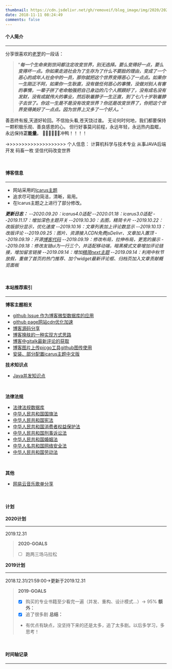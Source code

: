 ```yaml
---
thumbnail: https://cdn.jsdelivr.net/gh/removeif/blog_image/img/2020/20201030172650.png
date: 2018-11-11 08:24:49
comments: false
---
```


#### 个人简介

---
分享很喜欢的[老罗](https://baike.baidu.com/item/%E7%BD%97%E6%B0%B8%E6%B5%A9/26814?fr=aladdin)的一段话：
>"***每一个生命来到世间都注定改变世界，别无选择。要么变得好一点，要么变得坏一点。你如果走进社会为了生存为了什么不要脸的理由，变成了一个恶心的成年人社会中的一员，那你就把这个世界变得恶心了一点点。如果你一生刚正不阿，如果你一生耿直，没有做任何恶心的事情，没做对别人有害的事情，一辈子拼了老命勉强把自己身边的几个人照顾好了，没有成名没有发财，没有成就伟大的事业，然后耿着脖子一生正直，到了七八十岁耿着脖子去世了。你这一生是不是没有改变世界？你还是改变世界了，你把这个世界变得美好了一点点。因为世界上又多了一个好人。***"


善恶终有报,天道好轮回。不信抬头看,苍天饶过谁。
无论何时何地，我们都要保持一颗积极乐观、善良感恩的心。
但行好事莫问前程，永远年轻，永远热内盈眶，永远保持**正能量**。
💪💪💪💪💪💪冲鸭！！！！

->>>>>>>>>>>>>>>>>>>>
个人信息：
计算机科学与技术专业
从事JAVA后端开发
码畜一枚
坚信代码改变世界

<br>

#### 博客信息

---
+ 网站采用的[Icarus主题](http://github.com/ppoffice/hexo-theme-icarus) 
+ 追求尽可能的简洁，清晰，易用。
+ 在Icarus主题之上进行了部分修改。

***更新日志：***
--*2020.09.20：icarus4.0适配*
--*2020.01.18：icarus3.0适配*
--*2019.11.17：增加深色主题开关*
--*2019.10.30：去图，精简卡片*
--*2019.10.22：改版部分显示，优化速度*
--*2019.10.16：文章列表加上评论数显示*
--*2019.10.13：改版评论*
--*2019.09.25：图片、资源接入CDN免费jsDelivr、文章加入置顶*
--*2019.09.19：开源[博客代码](https://github.com/removeif/hexo-theme-icarus-removeif)*
--*2019.09.19：修改布局，拉伸布局，更宽的展示*
--*2019.09.18：修改友链ui为一行三个，并适配移动端，暗黑模式文章增加评论链接，增加留言链接*
--*2019.09.14：增加[精简next主题](https://removeif.github.io/remove.io/)*
--*2019.09.14：利用中秋节放假，重做了首页的热门推荐、加个widget最新评论框、归档页加入文章贡献概览面板*

<br>

#### 本站推荐索引

---
**博客主题相关**
+ [github Issue 作为博客微型数据库的应用](https://removeif.github.io/theme/github-Issue-作为博客微型数据库的应用.html)
+ [github page网站cdn优化加速](https://removeif.github.io/theme/github-page网站cdn优化加速.html)
+ [博客源码分享](https://removeif.github.io/theme/博客源码分享.html)
+ [博客换肤的一种实现方式思路](https://removeif.github.io/theme/博客换肤的一种实现方式思路.html)
+ [博客中gitalk最新评论的获取](https://removeif.github.io/theme/博客中gitalk最新评论的获取.html)
+ [博客图片上传picgo工具github图传使用](https://removeif.github.io/theme/博客图片上传picgo工具github图传使用.html)
+ [安装、部分配置icarus主题中文版](https://removeif.github.io/theme/安装、部分配置icarus主题中文版.html)


**技术知识点**
+ [Java并发知识点](https://removeif.github.io/java/basic/Java%E5%B9%B6%E5%8F%91%E7%9B%B8%E5%85%B3%E7%9F%A5%E8%AF%86%E7%82%B9.html)
<br>

**法律法规**
+ [法律法规数据库](http://search.chinalaw.gov.cn/search2.html)
+ [中华人民共和国国旗法](https://removeif.github.io/law/中华人民共和国国旗法.html)
+ [中华人民共和国宪法](https://removeif.github.io/law/中华人民共和国宪法.html)
+ [中华人民共和国消费者权益保护法](https://removeif.github.io/law/中华人民共和国消费者权益保护法.html)
+ [中华人民共和国刑事诉讼法](https://removeif.github.io/law/中华人民共和国刑事诉讼法.html)
+ [中华人民共和国婚姻法](https://removeif.github.io/law/中华人民共和国婚姻法.html)
+ [中华人名共和国网络安全法](https://removeif.github.io/law/%E4%B8%AD%E5%8D%8E%E4%BA%BA%E6%B0%91%E5%85%B1%E5%92%8C%E5%9B%BD%E7%BD%91%E7%BB%9C%E5%AE%89%E5%85%A8%E6%B3%95.html)  
+ [中华人民共和国劳动法](https://removeif.github.io/law/中华人民共和国劳动法.html)
<br>

**其他**
+ [网易云音乐歌单分享](https://removeif.github.io/music1/)

<br>

#### 计划
**2020计划**

---
2019.12.31
>**2020-GOALS**              
>+ [ ] 跑两三场马拉松

**2019计划**

---
2018.12.31/21:59:00->更新于2019.12.31
>**2019-GOALS**
>+ [x] 购买的专业书籍至少看完一遍（并发、重构、设计模式...）-> 95%
> **额外：**
>+ [x] 追了很多剧
> **总结：**
>+ 有优点有缺点，没坚持下来的还是太多，追了太多剧。以后多学习，多思考！


<br>

#### 时间轴记录

---

<div class="time-axis-main">
	<ul class="time-axis"></ul>
</div>
<script src="/js/about-me.js"></script>
<br>
<br>